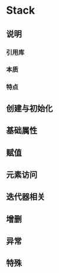 <!--
 * @Author: your name
 * @Date: 2022-03-31 09:07:16
 * @LastEditTime: 2022-03-31 15:47:24
 * @LastEditors: Please set LastEditors
 * @Description: 打开koroFileHeader查看配置 进行设置: https://github.com/OBKoro1/koro1FileHeader/wiki/%E9%85%8D%E7%BD%AE
 * @FilePath: /workspace/MyBlog/C++/STL/Stack.md
-->
# Stack

## 说明

### 引用库

### 本质

### 特点

## 创建与初始化

## 基础属性

## 赋值

## 元素访问

## 迭代器相关

## 增删

## 异常

## 特殊